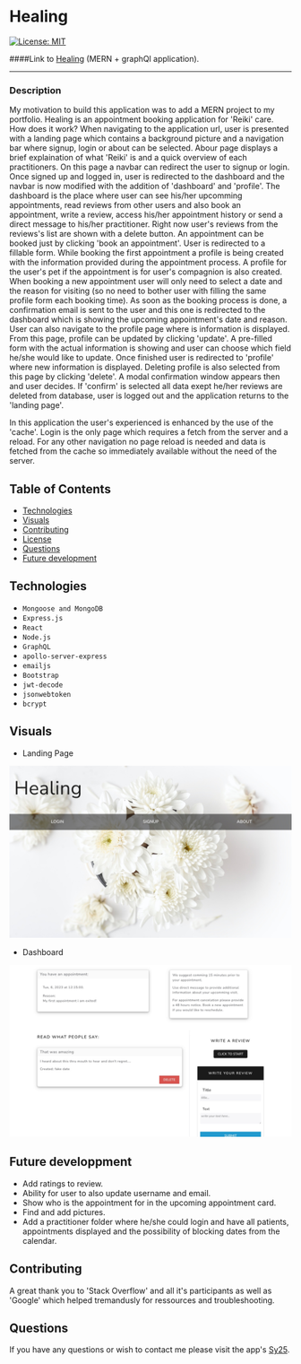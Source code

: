 # Healing 
[![License: MIT](https://img.shields.io/badge/License-MIT-yellow.svg)](https://opensource.org/licenses/MIT)

####Link to [Healing](https://healing.herokuapp.com/) (MERN + graphQl application).

---

### Description

My motivation to build this application was to add a MERN project to my portfolio. 
Healing is an appointment booking application for 'Reiki' care.
How does it work? When navigating to the application url, user is presented with a landing page which contains a background picture and a navigation bar where signup, login or about can be selected.
Abour page displays a brief explaination of what 'Reiki' is and a quick overview of each practitioners. On this page a navbar can redirect the user to signup or login.
Once signed up and logged in, user is redirected to the dashboard and the navbar is now modified with the addition of 'dashboard' and 'profile'.
The dashboard is the place where user can see his/her upcomming appointments, read reviews from other users and also book an appointment, write a review, access his/her appointment history or send a direct message to his/her practitioner.
Right now user's reviews from the reviews's list are shown with a delete button.
An appointment can be booked just by clicking 'book an appointment'. User is redirected to a fillable form. While booking the first appointment a profile is being created with the information provided during the appointment process. A profile for the user's pet if the appointment is for user's compagnion is also created. When booking a new appointment user will only need to select a date and the reason for visiting (so no need to bother user with filling the same profile form each booking time). As soon as the booking process is done, a confirmation email is sent to the user and this one is redirected to the dashboard which is showing the upcoming appointment's date and reason.
User can also navigate to the profile page where is information is displayed. From this page, profile can be updated by clicking 'update'. A pre-filled form with the actual information is showing and user can choose which field he/she would like to update. Once finished user is redirected to 'profile' where new information is displayed. 
Deleting profile is also selected from this page by clicking 'delete'. A modal confirmation window appears then and user decides. If 'confirm' is selected all data exept he/her reviews are deleted from database, user is logged out and the application returns to the 'landing page'.

In this application the user's experienced is enhanced by the use of the 'cache'. Login is the only page which requires a fetch from the server and a reload. For any other navigation no page reload is needed and data is fetched from the cache so immediately available without the need of the server.

## Table of Contents

- [Technologies](#technologies)
- [Visuals](#visuals)
- [Contributing](#contributing)
- [License](#license)
- [Questions](#questions)
- [Future development](#future-development)

## Technologies

- `Mongoose and MongoDB`
- `Express.js`
- `React`
- `Node.js`
- `GraphQL`
- `apollo-server-express`
- `emailjs`
- `Bootstrap`
- `jwt-decode`
- `jsonwebtoken`
- `bcrypt`

## Visuals

- Landing Page

![Screenshot](./client/src/assets/images/landingpage.jpg)

- Dashboard

![Screenshot](./client/src/assets/images/dashboard.jpg)

## Future developpment

- Add ratings to review.
- Ability for user to also update username and email.
- Show who is the appointment for in the upcoming appointment card.
- Find and add pictures.
- Add a practitioner folder where he/she could login and have all patients, appointments displayed and the possibility of blocking dates from the calendar.


## Contributing

A great thank you to 'Stack Overflow' and all it's participants as well as 'Google' which helped tremandusly for ressources and troubleshooting.

## Questions

If you have any questions or wish to contact me please visit the app's [Sy25](https://github.com/Saidou25).